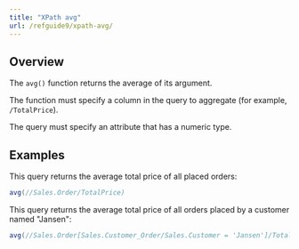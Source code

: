 ```yaml
---
title: "XPath avg"
url: /refguide9/xpath-avg/
---
```


## Overview

The `avg()` function returns the average of its argument.

The function must specify a column in the query to aggregate (for example, `/TotalPrice`).

The query must specify an attribute that has a numeric type.

## Examples

This query returns the average total price of all placed orders:

```java
avg(//Sales.Order/TotalPrice)
```

This query returns the average total price of all orders placed by a customer named "Jansen":

```java
avg(//Sales.Order[Sales.Customer_Order/Sales.Customer = 'Jansen']/TotalPrice)
```
